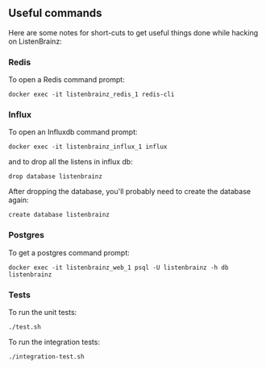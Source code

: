 ## Useful commands

Here are some notes for short-cuts to get useful things done while hacking on ListenBrainz:

### Redis

To open a Redis command prompt:

    docker exec -it listenbrainz_redis_1 redis-cli


### Influx

To open an Influxdb command prompt:

    docker exec -it listenbrainz_influx_1 influx

and to drop all the listens in influx db:

    drop database listenbrainz

After dropping the database, you'll probably need to create the database again:

    create database listenbrainz


### Postgres

To get a postgres command prompt:

    docker exec -it listenbrainz_web_1 psql -U listenbrainz -h db listenbrainz

### Tests

To run the unit tests:

    ./test.sh

To run the integration tests:

    ./integration-test.sh
